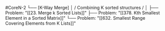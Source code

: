 #CoreN-2
└── [K-Way Merge]
    │   / Combining K sorted structures /
    │
    ├── Problem: "[[23. Merge k Sorted Lists]]"
    ├── Problem: "[[378. Kth Smallest Element in a Sorted Matrix]]"
    └── Problem: "[[632. Smallest Range Covering Elements from K Lists]]"